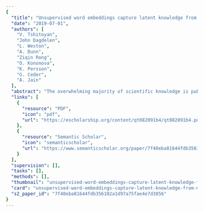 ```yaml
---
{
  "title": "Unsupervised word embeddings capture latent knowledge from materials science literature",
  "date": "2019-07-01",
  "authors": [
    "V. Tshitoyan",
    "John Dagdelen",
    "L. Weston",
    "A. Dunn",
    "Ziqin Rong",
    "O. Kononova",
    "K. Persson",
    "G. Ceder",
    "A. Jain"
  ],
  "abstract": "The overwhelming majority of scientific knowledge is published as text, which is difficult to analyse by either traditional statistical analysis or modern machine learning methods. By contrast, the main source of machine-interpretable data for the materials research community has come from structured property databases1,2, which encompass only a small fraction of the knowledge present in the research literature. Beyond property values, publications contain valuable knowledge regarding the connections and relationships between data items as interpreted by the authors. To improve the identification and use of this knowledge, several studies have focused on the retrieval of information from scientific literature using supervised natural language processing3–10, which requires large hand-labelled datasets for training. Here we show that materials science knowledge present in the published literature can be efficiently encoded as information-dense word embeddings11–13 (vector representations of words) without human labelling or supervision. Without any explicit insertion of chemical knowledge, these embeddings capture complex materials science concepts such as the underlying structure of the periodic table and structure–property relationships in materials. Furthermore, we demonstrate that an unsupervised method can recommend materials for functional applications several years before their discovery. This suggests that latent knowledge regarding future discoveries is to a large extent embedded in past publications. Our findings highlight the possibility of extracting knowledge and relationships from the massive body of scientific literature in a collective manner, and point towards a generalized approach to the mining of scientific literature. Natural language processing algorithms applied to three million materials science abstracts uncover relationships between words, material compositions and properties, and predict potential new thermoelectric materials.",
  "links": [
    {
      "resource": "PDF",
      "icon": "pdf",
      "url": "https://escholarship.org/content/qt082091b4/qt082091b4.pdf?t=qdv88l"
    },
    {
      "resource": "Semantic Scholar",
      "icon": "semanticscholar",
      "url": "https://www.semanticscholar.org/paper/7f40eba81644fdb356102a1d97a75fae4e7d3856"
    }
  ],
  "supervision": [],
  "tasks": [],
  "methods": [],
  "thumbnail": "unsupervised-word-embeddings-capture-latent-knowledge-from-materials-science-literature-thumb.jpg",
  "card": "unsupervised-word-embeddings-capture-latent-knowledge-from-materials-science-literature-card.jpg",
  "s2_paper_id": "7f40eba81644fdb356102a1d97a75fae4e7d3856"
}
---
```



